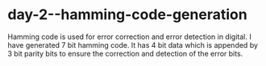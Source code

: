 # day-2--hamming-code-generation
Hamming code is used for error correction and error detection in digital. I have generated 7 bit hamming code. It has 4 bit data which is appended by 3 bit parity bits to ensure the correction and detection of the error bits. 
